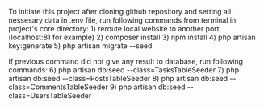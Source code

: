 To initiate this project after cloning github repository and setting all nessesary data in .env file,
run following commands from terminal in project's core directory:
    1) reroute local website to another port (localhost:81 for example) 
    2) composer install
    3) npm install
    4) php artisan key:generate
    5) php artisan migrate --seed

If previous command did not give any result to database, run following commands:
    6) php artisan db:seed --class=TasksTableSeeder
    7) php artisan db:seed --class=PostsTableSeeder
    8) php artisan db:seed --class=CommentsTableSeeder
    9) php artisan db:seed --class=UsersTableSeeder

